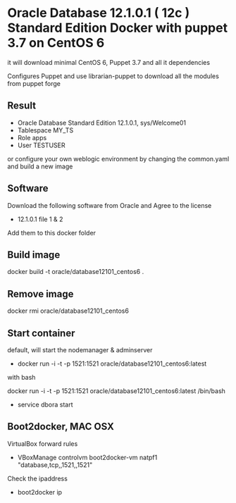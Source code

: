 # Oracle Database 12.1.0.1 ( 12c ) Standard Edition Docker with puppet 3.7 on CentOS 6

it will download minimal CentOS 6, Puppet 3.7 and all it dependencies

Configures Puppet and use librarian-puppet to download all the modules from puppet forge

## Result
- Oracle Database Standard Edition 12.1.0.1, sys/Welcome01
- Tablespace MY_TS
- Role apps
- User TESTUSER

or configure your own weblogic environment by changing the common.yaml and build a new image

## Software
Download the following software from Oracle and Agree to the license
- 12.1.0.1 file 1 & 2

Add them to this docker folder

## Build image
docker build -t oracle/database12101_centos6 .

## Remove image
docker rmi oracle/database12101_centos6

## Start container

default, will start the nodemanager & adminserver
- docker run -i -t -p 1521:1521 oracle/database12101_centos6:latest

with bash

docker run -i -t -p 1521:1521 oracle/database12101_centos6:latest /bin/bash
- service dbora start

## Boot2docker, MAC OSX

VirtualBox forward rules
- VBoxManage controlvm boot2docker-vm natpf1 "database,tcp,,1521,,1521"

Check the ipaddress
- boot2docker ip

